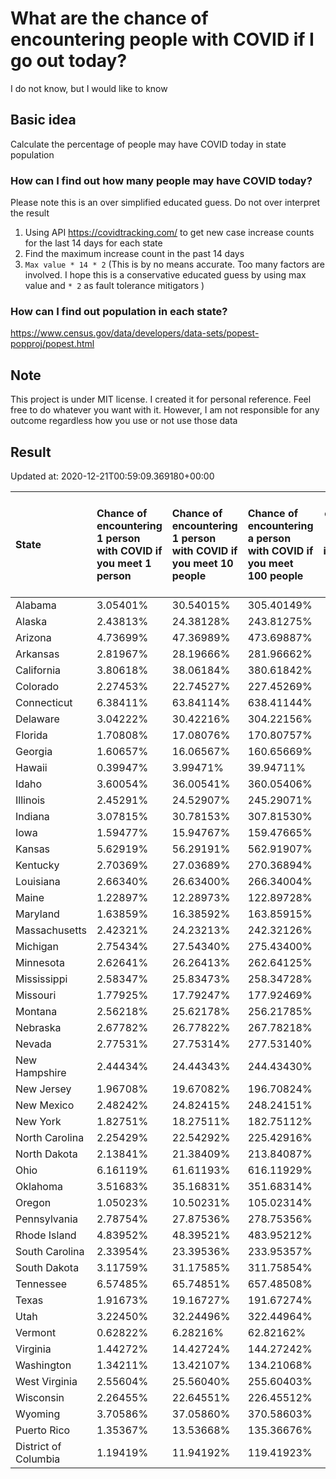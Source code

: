 # What are the chance of encountering people with COVID if I go out today?
I do not know, but I would like to know

## Basic idea
Calculate the percentage of people may have COVID today in state population

### How can I find out how many people may have COVID today?
Please note this is an over simplified educated guess. Do not over interpret the result 
1. Using API https://covidtracking.com/ to get new case increase counts for the last 14 days for each state
2. Find the maximum increase count in the past 14 days
3. `Max value * 14 * 2` (This is by no means accurate. Too many factors are involved. I hope this is a conservative educated guess by using max value and `* 2` as fault tolerance mitigators ) 

### How can I find out population in each state?
https://www.census.gov/data/developers/data-sets/popest-popproj/popest.html

## Note
This project is under MIT license. I created it for personal reference. Feel free to do whatever you want with it. However, I am not responsible for any outcome regardless how you use or not use those data 

## Result

 Updated at: 2020-12-21T00:59:09.369180+00:00

| State                | Chance of encountering 1 person with COVID if you meet 1 person   | Chance of encountering 1 person with COVID if you meet 10 people   | Chance of encountering a person with COVID if you meet 100 people   |   Max count of new case increase in the past 14 days |   Estimated people count with COVID |
|:---------------------|:------------------------------------------------------------------|:-------------------------------------------------------------------|:--------------------------------------------------------------------|-----------------------------------------------------:|------------------------------------:|
| Alabama              | 3.05401%                                                          | 30.54015%                                                          | 305.40149%                                                          |                                                 5348 |                              149744 |
| Alaska               | 2.43813%                                                          | 24.38128%                                                          | 243.81275%                                                          |                                                  637 |                               17836 |
| Arizona              | 4.73699%                                                          | 47.36989%                                                          | 473.69887%                                                          |                                                12314 |                              344792 |
| Arkansas             | 2.81967%                                                          | 28.19666%                                                          | 281.96662%                                                          |                                                 3039 |                               85092 |
| California           | 3.80618%                                                          | 38.06184%                                                          | 380.61842%                                                          |                                                53711 |                             1503908 |
| Colorado             | 2.27453%                                                          | 22.74527%                                                          | 227.45269%                                                          |                                                 4678 |                              130984 |
| Connecticut          | 6.38411%                                                          | 63.84114%                                                          | 638.41144%                                                          |                                                 8129 |                              227612 |
| Delaware             | 3.04222%                                                          | 30.42216%                                                          | 304.22156%                                                          |                                                 1058 |                               29624 |
| Florida              | 1.70808%                                                          | 17.08076%                                                          | 170.80757%                                                          |                                                13102 |                              366856 |
| Georgia              | 1.60657%                                                          | 16.06567%                                                          | 160.65669%                                                          |                                                 6092 |                              170576 |
| Hawaii               | 0.39947%                                                          | 3.99471%                                                           | 39.94711%                                                           |                                                  202 |                                5656 |
| Idaho                | 3.60054%                                                          | 36.00541%                                                          | 360.05406%                                                          |                                                 2298 |                               64344 |
| Illinois             | 2.45291%                                                          | 24.52907%                                                          | 245.29071%                                                          |                                                11101 |                              310828 |
| Indiana              | 3.07815%                                                          | 30.78153%                                                          | 307.81530%                                                          |                                                 7401 |                              207228 |
| Iowa                 | 1.59477%                                                          | 15.94767%                                                          | 159.47665%                                                          |                                                 1797 |                               50316 |
| Kansas               | 5.62919%                                                          | 56.29191%                                                          | 562.91907%                                                          |                                                 5857 |                              163996 |
| Kentucky             | 2.70369%                                                          | 27.03689%                                                          | 270.36894%                                                          |                                                 4314 |                              120792 |
| Louisiana            | 2.66340%                                                          | 26.63400%                                                          | 266.34004%                                                          |                                                 4422 |                              123816 |
| Maine                | 1.22897%                                                          | 12.28973%                                                          | 122.89728%                                                          |                                                  590 |                               16520 |
| Maryland             | 1.63859%                                                          | 16.38592%                                                          | 163.85915%                                                          |                                                 3538 |                               99064 |
| Massachusetts        | 2.42321%                                                          | 24.23213%                                                          | 242.32126%                                                          |                                                 5965 |                              167020 |
| Michigan             | 2.75434%                                                          | 27.54340%                                                          | 275.43400%                                                          |                                                 9824 |                              275072 |
| Minnesota            | 2.62641%                                                          | 26.26413%                                                          | 262.64125%                                                          |                                                 5290 |                              148120 |
| Mississippi          | 2.58347%                                                          | 25.83473%                                                          | 258.34728%                                                          |                                                 2746 |                               76888 |
| Missouri             | 1.77925%                                                          | 17.79247%                                                          | 177.92469%                                                          |                                                 3900 |                              109200 |
| Montana              | 2.56218%                                                          | 25.62178%                                                          | 256.21785%                                                          |                                                  978 |                               27384 |
| Nebraska             | 2.67782%                                                          | 26.77822%                                                          | 267.78218%                                                          |                                                 1850 |                               51800 |
| Nevada               | 2.77531%                                                          | 27.75314%                                                          | 277.53140%                                                          |                                                 3053 |                               85484 |
| New Hampshire        | 2.44434%                                                          | 24.44343%                                                          | 244.43430%                                                          |                                                 1187 |                               33236 |
| New Jersey           | 1.96708%                                                          | 19.67082%                                                          | 196.70824%                                                          |                                                 6240 |                              174720 |
| New Mexico           | 2.48242%                                                          | 24.82415%                                                          | 248.24151%                                                          |                                                 1859 |                               52052 |
| New York             | 1.82751%                                                          | 18.27511%                                                          | 182.75112%                                                          |                                                12697 |                              355516 |
| North Carolina       | 2.25429%                                                          | 22.54292%                                                          | 225.42916%                                                          |                                                 8444 |                              236432 |
| North Dakota         | 2.13841%                                                          | 21.38409%                                                          | 213.84087%                                                          |                                                  582 |                               16296 |
| Ohio                 | 6.16119%                                                          | 61.61193%                                                          | 616.11929%                                                          |                                                25721 |                              720188 |
| Oklahoma             | 3.51683%                                                          | 35.16831%                                                          | 351.68314%                                                          |                                                 4970 |                              139160 |
| Oregon               | 1.05023%                                                          | 10.50231%                                                          | 105.02314%                                                          |                                                 1582 |                               44296 |
| Pennsylvania         | 2.78754%                                                          | 27.87536%                                                          | 278.75356%                                                          |                                                12745 |                              356860 |
| Rhode Island         | 4.83952%                                                          | 48.39521%                                                          | 483.95212%                                                          |                                                 1831 |                               51268 |
| South Carolina       | 2.33954%                                                          | 23.39536%                                                          | 233.95357%                                                          |                                                 4302 |                              120456 |
| South Dakota         | 3.11759%                                                          | 31.17585%                                                          | 311.75854%                                                          |                                                  985 |                               27580 |
| Tennessee            | 6.57485%                                                          | 65.74851%                                                          | 657.48508%                                                          |                                                16036 |                              449008 |
| Texas                | 1.91673%                                                          | 19.16727%                                                          | 191.67274%                                                          |                                                19849 |                              555772 |
| Utah                 | 3.22450%                                                          | 32.24496%                                                          | 322.44964%                                                          |                                                 3692 |                              103376 |
| Vermont              | 0.62822%                                                          | 6.28216%                                                           | 62.82162%                                                           |                                                  140 |                                3920 |
| Virginia             | 1.44272%                                                          | 14.42724%                                                          | 144.27242%                                                          |                                                 4398 |                              123144 |
| Washington           | 1.34211%                                                          | 13.42107%                                                          | 134.21068%                                                          |                                                 3650 |                              102200 |
| West Virginia        | 2.55604%                                                          | 25.56040%                                                          | 255.60403%                                                          |                                                 1636 |                               45808 |
| Wisconsin            | 2.26455%                                                          | 22.64551%                                                          | 226.45512%                                                          |                                                 4709 |                              131852 |
| Wyoming              | 3.70586%                                                          | 37.05860%                                                          | 370.58603%                                                          |                                                  766 |                               21448 |
| Puerto Rico          | 1.35367%                                                          | 13.53668%                                                          | 135.36676%                                                          |                                                 1544 |                               43232 |
| District of Columbia | 1.19419%                                                          | 11.94192%                                                          | 119.41923%                                                          |                                                  301 |                                8428 |